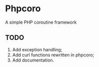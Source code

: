 # Phpcoro
A simple PHP coroutine framework    

## TODO    
1. Add exception handling;
2. Add curl functions rewritten in phpcoro;
3. Add documentation.
